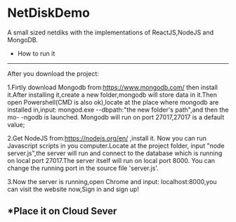 # NetDiskDemo

A small sized netdiks with the implementations of ReactJS,NodeJS and MongoDB.

* How to run it
----------------
After you download the project:

1.Firtly download Mongodb from:https://www.mongodb.com/
then install it.After installing it,create a new folder,mongodb will store data 
in it.Then open Powershell(CMD is also ok),locate at the place where mongodb are
installed in,input: mongod.exe --dbpath:"the new folder's path",and then the mo-
-ngodb is launched.
Mongodb will run on port 27017,27017 is a default value;

2.Get NodeJS from:https://nodejs.org/en/ ,install it.
Now you can run Javascript scripts in you computer.Locate at the project folder,
input "node server.js",the server will run and connect to the database which  is
running on local port 27017.The server itself will run on local port 8000.
You can change the running port in the source file 'server.js'.

3.Now the server is running,open Chrome and input: localhost:8000,you can visit 
the website now,Sign in and sign up!

*Place it on Cloud Sever
------------------------





